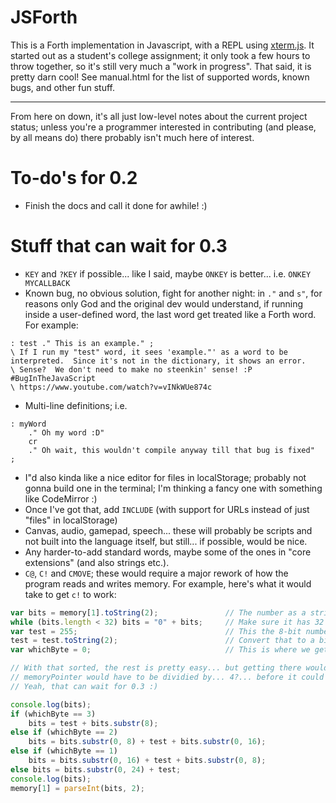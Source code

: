 # JSForth

This is a Forth implementation in Javascript, with a REPL using [xterm.js](https://xtermjs.org/).
It started out as a student's college assignment; it only took a few hours to throw together, so
it's still very much a "work in progress". That said, it is pretty darn cool!  See manual.html
for the list of supported words, known bugs, and other fun stuff.




----------------------------------------------------------------------------------------------------------------

From here on down, it's all just low-level notes about the current project status; unless you're a programmer interested in contributing (and please, by all means do) there probably isn't much here of interest.

# To-do's for 0.2

* Finish the docs and call it done for awhile! :)

# Stuff that can wait for 0.3

* `KEY` and `?KEY` if possible... like I said, maybe `ONKEY` is better... i.e. `ONKEY MYCALLBACK`
* Known bug, no obvious solution, fight for another night: in `."` and `s"`, for reasons only God and the original dev would understand, if running inside a user-defined word, the last word get treated like a Forth word.  For example:

```
: test ." This is an example." ;
\ If I run my "test" word, it sees 'example."' as a word to be interpreted.  Since it's not in the dictionary, it shows an error.
\ Sense?  We don't need to make no steenkin' sense! :P #BugInTheJavaScript
\ https://www.youtube.com/watch?v=vINkWUe874c
```

* Multi-line definitions; i.e.
```
: myWord
	." Oh my word :D"
	cr
	." Oh wait, this wouldn't compile anyway till that bug is fixed"
;
```
* I"d also kinda like a nice editor for files in localStorage; probably not gonna build one in the terminal; I'm thinking a fancy one with something like CodeMirror :)
* Once I've got that, add `INCLUDE` (with support for URLs instead of just "files" in localStorage)
* Canvas, audio, gamepad, speech... these will probably be scripts and not built into the language itself, but still... if possible, would be nice.
* Any harder-to-add standard words, maybe some of the ones in "core extensions" (and also strings etc.).
* `C@`, `C!` and `CMOVE`; these would require a major rework of how the program reads and writes memory.  For example, here's what it would take to get `c!` to work:

```js
var bits = memory[1].toString(2);				// The number as a string in binary format
while (bits.length < 32) bits = "0" + bits;		// Make sure it has 32 characters
var test = 255;									// This the 8-bit number to be stored
test = test.toString(2);						// Convert that to a binary string
var whichByte = 0;								// This is where we get into tricky territory.  if I do i.e. "myVar 1 + c!" it wouldn't work - it would go to the first byte of (myvar + 1 CELL)

// With that sorted, the rest is pretty easy... but getting there would be a PITA.
// memoryPointer would have to be dividied by... 4?... before it could do anything.
// Yeah, that can wait for 0.3 :)

console.log(bits);
if (whichByte == 3)
    bits = test + bits.substr(8);
else if (whichByte == 2)
    bits = bits.substr(0, 8) + test + bits.substr(0, 16);
else if (whichByte == 1)
    bits = bits.substr(0, 16) + test + bits.substr(0, 8);
else bits = bits.substr(0, 24) + test;
console.log(bits);
memory[1] = parseInt(bits, 2);
```
